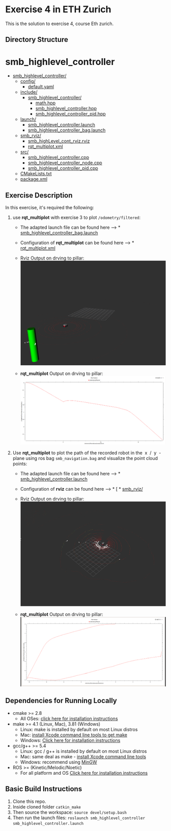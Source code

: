 # Exercise 4 in ETH Zurich
This is the solution to exercise 4, course Eth zurich. 

## Directory Structure
# smb_highlevel_controller

* [smb_highlevel_controller/](src/smb_highlevel_controller)
  * [config/](src/smb_highlevel_controller/config)
    * [default.yaml](src/smb_highlevel_controller/config/default.yaml)
  * [include/](src/smb_highlevel_controller/include)
    * [smb_highlevel_controller/](src/smb_highlevel_controller/include/smb_highlevel_controller)
      * [math.hpp](src/smb_highlevel_controller/include/smb_highlevel_controller/math.hpp)
      * [smb_highlevel_controller.hpp](src/smb_highlevel_controller/include/smb_highlevel_controller/smb_highlevel_controller.hpp)
      * [smb_highlevel_controller_pid.hpp](src/smb_highlevel_controller/include/smb_highlevel_controller/smb_highlevel_controller_pid.hpp)
  * [launch/](src/smb_highlevel_controller/launch)
    * [smb_highlevel_controller.launch](src/smb_highlevel_controller/launch/smb_highlevel_controller.launch)
    * [smb_highlevel_controller_bag.launch](src/smb_highlevel_controller/launch/smb_highlevel_controller_bag.launch)
  * [smb_rviz/](src/smb_highlevel_controller/smb_rviz)
    * [smb_highLevel_cont_rviz.rviz](src/smb_highlevel_controller/smb_rviz/smb_highLevel_cont_rviz.rviz)
    * [rqt_multiplot.xml](src/smb_highlevel_controller/smb_rviz/rqt_multiplot.xml)
  * [src/](src/smb_highlevel_controller/src)
    * [smb_highlevel_controller.cpp](src/smb_highlevel_controller/src/smb_highlevel_controller.cpp)
    * [smb_highlevel_controller_node.cpp](src/smb_highlevel_controller/src/smb_highlevel_controller_node.cpp)
    * [smb_highlevel_controller_pid.cpp](src/smb_highlevel_controller/src/smb_highlevel_controller_pid.cpp)
  * [CMakeLists.txt](src/smb_highlevel_controller/CMakeLists.txt)
  * [package.xml](src/smb_highlevel_controller/package.xml)


## Exercise Description

In this exercise, it's required the following:  
1. use **rqt_multiplot** with exercise 3 to plot `/odometry/filtered`:  
    - The adapted launch file can be found here --> * [smb_highlevel_controller_bag.launch](src/smb_highlevel_controller/launch/smb_highlevel_controller_bag.launch)


    - Configuration of **rqt_multiplot** can be found here --> * [rqt_multiplot.xml](src/smb_highlevel_controller/smb_rviz/rqt_multiplot.xml)

    - Rviz Output on drving to pillar:
      ![alt text](images/rviz_pillar.png)

    - **rqt_multiplot** Output on drving to pillar:
      ![alt text](images/rqt_multi_driving_pillar_odom.png)

    

2.  Use **rqt_multiplot** to plot the path of the recorded robot in the ​ x ​ / ​ y ​ -plane
    using ros bag `smb_navigation.bag` and visualize the point cloud points: 

    - The adapted launch file can be found here --> * [smb_highlevel_controller.launch](src/smb_highlevel_controller/launch/smb_highlevel_controller.launch)
    - Configuration of **rviz** can be found here --> * [ * [smb_rviz/](src/smb_highlevel_controller/smb_rviz)

    - Rviz Output on drving to pillar:
      ![alt text](images/rviz_slam.png)

    - **rqt_multiplot** Output on drving to pillar:
      ![alt text](images/rqt_multi_odom_slam.png) 

## Dependencies for Running Locally
* cmake >= 2.8
  * All OSes: [click here for installation instructions](https://cmake.org/install/)
* make >= 4.1 (Linux, Mac), 3.81 (Windows)
  * Linux: make is installed by default on most Linux distros
  * Mac: [install Xcode command line tools to get make](https://developer.apple.com/xcode/features/)
  * Windows: [Click here for installation instructions](http://gnuwin32.sourceforge.net/packages/make.htm)
* gcc/g++ >= 5.4
  * Linux: gcc / g++ is installed by default on most Linux distros
  * Mac: same deal as make - [install Xcode command line tools](https://developer.apple.com/xcode/features/)
  * Windows: recommend using [MinGW](http://www.mingw.org/)
* ROS  >= (Kinetic/Melodic/Noetic)
  * For all platform and OS [Click here for installation instructions](http://wiki.ros.org/ROS/Installation)

## Basic Build Instructions

1. Clone this repo.
2. Inside cloned folder `catkin_make`
3. Then source the workspace: `source devel/setup.bash`
4. Then run the launch files: `roslaunch smb_highlevel_controller smb_highlevel_controller.launch`